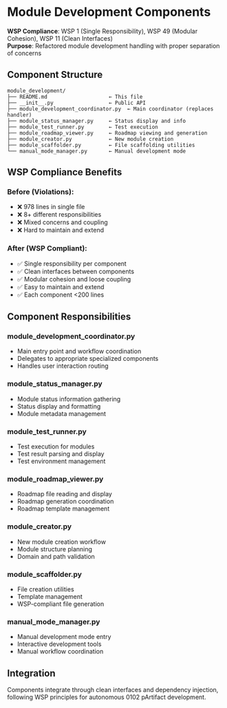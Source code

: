 # Module Development Components

**WSP Compliance**: WSP 1 (Single Responsibility), WSP 49 (Modular Cohesion), WSP 11 (Clean Interfaces)  
**Purpose**: Refactored module development handling with proper separation of concerns

## Component Structure

```
module_development/
├── README.md                    ← This file
├── __init__.py                  ← Public API
├── module_development_coordinator.py  ← Main coordinator (replaces handler)
├── module_status_manager.py     ← Status display and info
├── module_test_runner.py        ← Test execution
├── module_roadmap_viewer.py     ← Roadmap viewing and generation
├── module_creator.py            ← New module creation
├── module_scaffolder.py         ← File scaffolding utilities
└── manual_mode_manager.py       ← Manual development mode
```

## WSP Compliance Benefits

### **Before (Violations):**
- ❌ 978 lines in single file
- ❌ 8+ different responsibilities
- ❌ Mixed concerns and coupling
- ❌ Hard to maintain and extend

### **After (WSP Compliant):**
- ✅ Single responsibility per component
- ✅ Clean interfaces between components
- ✅ Modular cohesion and loose coupling
- ✅ Easy to maintain and extend
- ✅ Each component <200 lines

## Component Responsibilities

### **module_development_coordinator.py**
- Main entry point and workflow coordination
- Delegates to appropriate specialized components
- Handles user interaction routing

### **module_status_manager.py**
- Module status information gathering
- Status display and formatting
- Module metadata management

### **module_test_runner.py**
- Test execution for modules
- Test result parsing and display
- Test environment management

### **module_roadmap_viewer.py**
- Roadmap file reading and display
- Roadmap generation coordination
- Roadmap template management

### **module_creator.py**
- New module creation workflow
- Module structure planning
- Domain and path validation

### **module_scaffolder.py**
- File creation utilities
- Template management
- WSP-compliant file generation

### **manual_mode_manager.py**
- Manual development mode entry
- Interactive development tools
- Manual workflow coordination

## Integration

Components integrate through clean interfaces and dependency injection, following WSP principles for autonomous 0102 pArtifact development. 